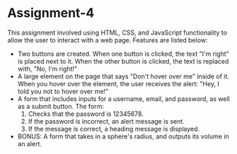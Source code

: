 # Assignment-4

This assignment involved using HTML, CSS, and JavaScript functionality to allow the user to interact with a web page.
Features are listed below:

- Two buttons are created. When one button is clicked, the text "I'm right" is placed next to it. When the other button is clicked, the text is replaced with, "No, I'm right!"
- A large element on the page that says "Don't hover over me" inside of it. When you hover over the element, the user receives the alert: "Hey, I told you not to hover over me!"
- A form that includes inputs for a username, email, and password, as well as a submit button. The form:
  1.  Checks that the password is 12345678.
  2.	If the password is incorrect, an alert message is sent.
  3.	If the message is correct, a heading message is displayed.
-	BONUS: A form that takes in a sphere's radius, and outputs its volume in an alert.
